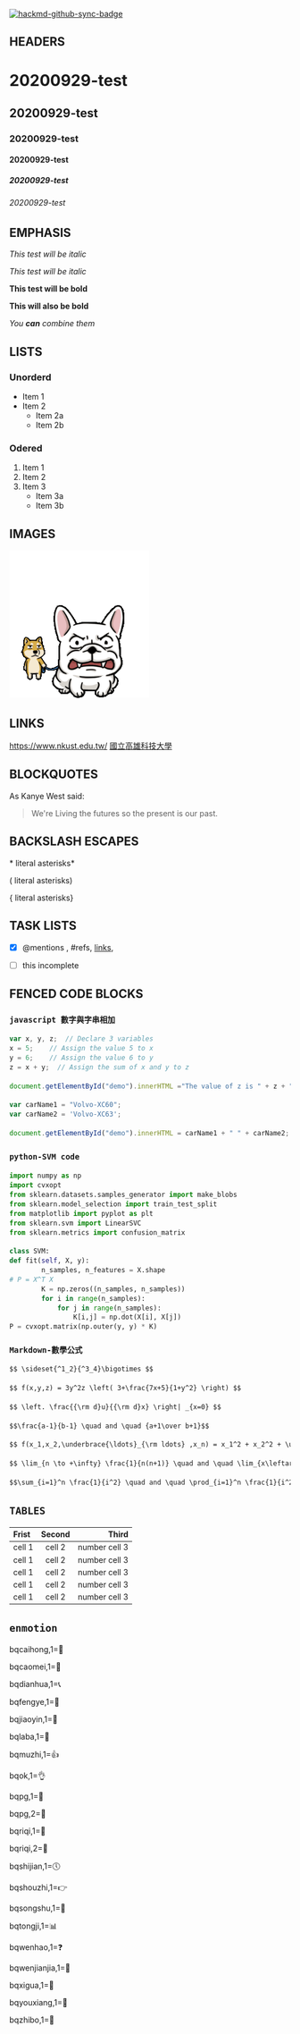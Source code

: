 [![hackmd-github-sync-badge](https://hackmd.io/MVncTd4zQUeAirFL-UyefA/badge)](https://hackmd.io/MVncTd4zQUeAirFL-UyefA)
## HEADERS

# 20200929-test
## 20200929-test
### 20200929-test
#### 20200929-test
##### 20200929-test
###### 20200929-test

## EMPHASIS

*This test will be italic*

_This test will be italic_

**This test will be bold**

__This will also be bold__

*You **can** combine them*

## LISTS
### Unorderd

* Item 1
* Item 2
  * Item 2a
  * Item 2b

### Odered

1. Item 1
2. Item 2
3. Item 3
    * Item 3a
    * Item 3b
  
## IMAGES
![Cute dog](./wadog.gif "內有惡犬")

## LINKS
https://www.nkust.edu.tw/
[國立高雄科技大學](https://www.nkust.edu.tw/)


## BLOCKQUOTES

As Kanye West said:
> We're Living the futures so
> the present is our past.

## BACKSLASH ESCAPES
\* literal asterisks\*

\( literal asterisks\)

\{ literal asterisks\}

## TASK LISTS

- [x] @mentions , #refs, [links](),

- [ ] this incomplete

## FENCED CODE BLOCKS

### `javascript 數字與字串相加`

``` javascript
var x, y, z;  // Declare 3 variables
x = 5;    // Assign the value 5 to x
y = 6;    // Assign the value 6 to y
z = x + y;  // Assign the sum of x and y to z

document.getElementById("demo").innerHTML ="The value of z is " + z + ".";

var carName1 = "Volvo-XC60";
var carName2 = 'Volvo-XC63';

document.getElementById("demo").innerHTML = carName1 + " " + carName2; 

```
### `python-SVM code`

``` python
import numpy as np
import cvxopt
from sklearn.datasets.samples_generator import make_blobs
from sklearn.model_selection import train_test_split
from matplotlib import pyplot as plt
from sklearn.svm import LinearSVC
from sklearn.metrics import confusion_matrix

class SVM:
def fit(self, X, y):
        n_samples, n_features = X.shape
# P = X^T X
        K = np.zeros((n_samples, n_samples))
        for i in range(n_samples):
            for j in range(n_samples):
                K[i,j] = np.dot(X[i], X[j])
P = cvxopt.matrix(np.outer(y, y) * K)

```
### `Markdown-數學公式`

``` markdown
$$ \sideset{^1_2}{^3_4}\bigotimes $$

$$ f(x,y,z) = 3y^2z \left( 3+\frac{7x+5}{1+y^2} \right) $$

$$ \left. \frac{{\rm d}u}{{\rm d}x} \right| _{x=0} $$

$$\frac{a-1}{b-1} \quad and \quad {a+1\over b+1}$$

$$ f(x_1,x_2,\underbrace{\ldots}_{\rm ldots} ,x_n) = x_1^2 + x_2^2 + \underbrace{\cdots}_{\rm cdots} + x_n^2 $$

$$ \lim_{n \to +\infty} \frac{1}{n(n+1)} \quad and \quad \lim_{x\leftarrow{sample}} \frac{1}{n(n+1)} $$

$$\sum_{i=1}^n \frac{1}{i^2} \quad and \quad \prod_{i=1}^n \frac{1}{i^2} \quad and \quad \bigcup_{i=1}^{2} R$$

```

## `TABLES`

| Frist | Second | Third |
|:----|:-------:|------:|
| cell 1 |cell 2 | number cell 3 |
| cell 1 |cell 2 | number cell 3 |
| cell 1 |cell 2 | number cell 3 |
| cell 1 |cell 2 | number cell 3 |
| cell 1 |cell 2 | number cell 3 |

## `enmotion`
bqcaihong,1=&#x1F308;

bqcaomei,1=&#x1F353;

bqdianhua,1=&#x1F4DE;

bqfengye,1=&#x1F341;

bqjiaoyin,1=&#x1F463;

bqlaba,1=&#x1F4E3;

bqmuzhi,1=&#x1F44D;

bqok,1=&#x1F44C;

bqpg,1=&#x1F34E; 

bqpg,2=&#x1F34F;

bqriqi,1=&#x1F4C6;

bqriqi,2=&#x1F4C5;

bqshijian,1=&#x1F554; 

bqshouzhi,1=&#x1F449; 

bqsongshu,1=&#x1F332;

bqtongji,1=&#x1F4CA; 

bqwenhao,1=&#x2753; 

bqwenjianjia,1=&#x1F4C2;

bqxigua,1=&#x1F349; 

bqyouxiang,1=&#x1F4E7;

bqzhibo,1=&#x1F3A6;

